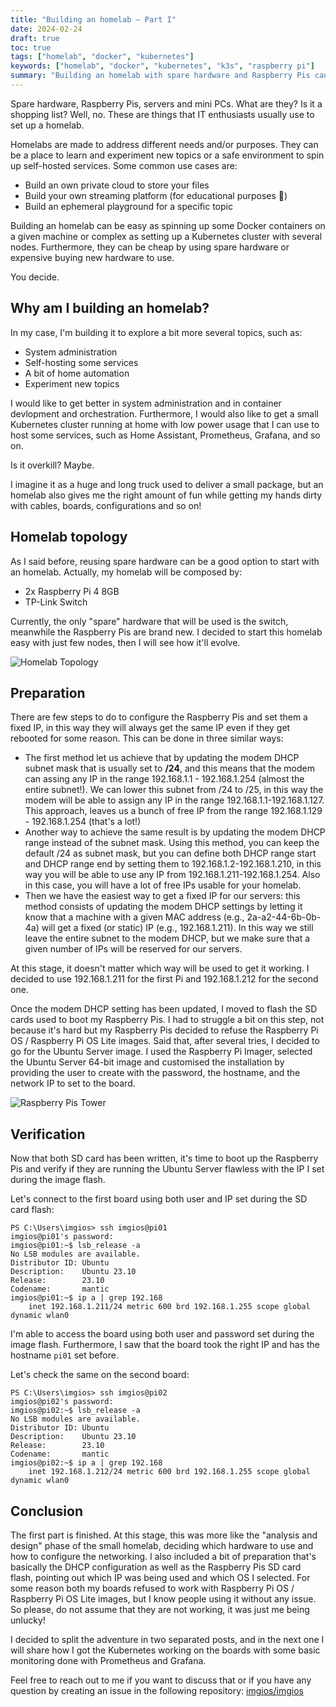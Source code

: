 ```yaml
---
title: "Building an homelab — Part I"
date: 2024-02-24
draft: true
toc: true
tags: ["homelab", "docker", "kubernetes"]
keywords: ["homelab", "docker", "kubernetes", "k3s", "raspberry pi"]
summary: "Building an homelab with spare hardware and Raspberry Pis can be funny as well as educational. This post covers a Kubernetes homelab built by using two Raspberry Pi 4 nodes."
---
```


Spare hardware, Raspberry Pis, servers and mini PCs. What are they? Is it a shopping list? Well, no. These are things that IT enthusiasts usually use to set up a homelab.

Homelabs are made to address different needs and/or purposes. They can be a place to learn and experiment new topics or a safe environment to spin up self-hosted services. Some common use cases are:
- Build an own private cloud to store your files
- Build your own streaming platform (for educational purposes 👀)
- Build an ephemeral playground for a specific topic

Building an homelab can be easy as spinning up some Docker containers on a given machine or complex as setting up a Kubernetes cluster with several nodes. Furthermore, they can be cheap by using spare hardware or expensive buying new hardware to use.

You decide.

## Why am I building an homelab?

In my case, I'm building it to explore a bit more several topics, such as:
- System administration
- Self-hosting some services
- A bit of home automation
- Experiment new topics

I would like to get better in system administration and in container devlopment and orchestration. Furthermore, I would also like to get a small Kubernetes cluster running at home with low power usage that I can use to host some services, such as Home Assistant, Prometheus, Grafana, and so on.

Is it overkill? Maybe.

I imagine it as a huge and long truck used to deliver a small package, but an homelab also gives me the right amount of fun while getting my hands dirty with cables, boards, configurations and so on!

## Homelab topology

As I said before, reusing spare hardware can be a good option to start with an homelab. Actually, my homelab will be composed by:
- 2x Raspberry Pi 4 8GB
- TP-Link Switch

Currently, the only "spare" hardware that will be used is the switch, meanwhile the Raspberry Pis are brand new. I decided to start this homelab easy with just few nodes, then I will see how it'll evolve.

![Homelab Topology](images/simple-homelab-topology.png)

## Preparation

There are few steps to do to configure the Raspberry Pis and set them a fixed IP, in this way they will always get the same IP even if they get rebooted for some reason. This can be done in three similar ways:
- The first method let us achieve that by updating the modem DHCP subnet mask that is usually set to **/24**, and this means that the modem can assing any IP in the range 192.168.1.1 - 192.168.1.254 (almost the entire subnet!). We can lower this subnet from /24 to /25, in this way the modem will be able to assign any IP in the range 192.168.1.1-192.168.1.127. This approach, leaves us a bunch of free IP from the range 192.168.1.129 - 192.168.1.254 (that's a lot!)
- Another way to achieve the same result is by updating the modem DHCP range instead of the subnet mask. Using this method, you can keep the default /24 as subnet mask, but you can define both DHCP range start and DHCP range end by setting them to 192.168.1.2-192.168.1.210, in this way you will be able to use any IP from 192.168.1.211-192.168.1.254. Also in this case, you will have a lot of free IPs usable for your homelab.
- Then we have the easiest way to get a fixed IP for our servers: this method consists of updating the modem DHCP settings by letting it know that a machine with a given MAC address (e.g., 2a-a2-44-6b-0b-4a) will get a fixed (or static) IP (e.g., 192.168.1.211). In this way we still leave the entire subnet to the modem DHCP, but we make sure that a given number of IPs will be reserved for our servers.

At this stage, it doesn't matter which way will be used to get it working. I decided to use 192.168.1.211 for the first Pi and 192.168.1.212 for the second one.

Once the modem DHCP setting has been updated, I moved to flash the SD cards used to boot my Raspberry Pis. I had to struggle a bit on this step, not because it's hard but my Raspberry Pis decided to refuse the Raspberry Pi OS / Raspberry Pi OS Lite images. Said that, after several tries, I decided to go for the Ubuntu Server image. I used the Raspberry Pi Imager, selected the Ubuntu Server 64-bit image and customised the installation by providing the user to create with the password, the hostname, and the network IP to set to the board.

![Raspberry Pis Tower](images/raspberry-tower.jpg)

## Verification

Now that both SD card has been written, it's time to boot up the Raspberry Pis and verify if they are running the Ubuntu Server flawless with the IP I set during the image flash.

Let's connect to the first board using both user and IP set during the SD card flash:

```shell
PS C:\Users\imgios> ssh imgios@pi01
imgios@pi01's password:
imgios@pi01:~$ lsb_release -a
No LSB modules are available.
Distributor ID: Ubuntu
Description:    Ubuntu 23.10
Release:        23.10
Codename:       mantic
imgios@pi01:~$ ip a | grep 192.168
    inet 192.168.1.211/24 metric 600 brd 192.168.1.255 scope global dynamic wlan0
```

I'm able to access the board using both user and password set during the image flash. Furthermore, I saw that the board took the right IP and has the hostname `pi01` set before.

Let's check the same on the second board:

```shell
PS C:\Users\imgios> ssh imgios@pi02
imgios@pi02's password:
imgios@pi02:~$ lsb_release -a
No LSB modules are available.
Distributor ID: Ubuntu
Description:    Ubuntu 23.10
Release:        23.10
Codename:       mantic
imgios@pi02:~$ ip a | grep 192.168
    inet 192.168.1.212/24 metric 600 brd 192.168.1.255 scope global dynamic wlan0
```

## Conclusion

The first part is finished. At this stage, this was more like the "analysis and design" phase of the small homelab, deciding which hardware to use and how to configure the networking. I also included a bit of preparation that's basically the DHCP configuration as well as the Raspberry Pis SD card flash, pointing out which IP was being used and which OS I selected. For some reason both my boards refused to work with Raspberry Pi OS / Raspberry Pi OS Lite images, but I know people using it without any issue. So please, do not assume that they are not working, it was just me being unlucky!

I decided to split the adventure in two separated posts, and in the next one I will share how I got the Kubernetes working on the boards with some basic monitoring done with Prometheus and Grafana.

Feel free to reach out to me if you want to discuss that or if you have any question by creating an issue in the following repository: [imgios/imgios](https://github.com/imgios/imgios)